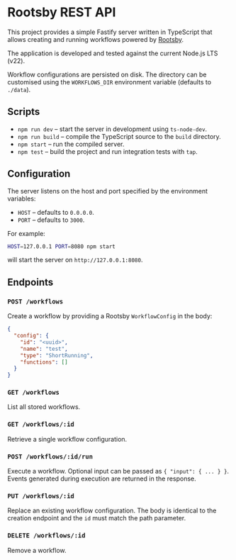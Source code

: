 # Rootsby REST API

This project provides a simple Fastify server written in TypeScript that allows creating and running workflows powered by [Rootsby](https://www.npmjs.com/package/rootsby).

The application is developed and tested against the current Node.js LTS (v22).

Workflow configurations are persisted on disk. The directory can be customised
using the `WORKFLOWS_DIR` environment variable (defaults to `./data`).

## Scripts

- `npm run dev` – start the server in development using `ts-node-dev`.
- `npm run build` – compile the TypeScript source to the `build` directory.
- `npm start` – run the compiled server.
- `npm test` – build the project and run integration tests with `tap`.

## Configuration

The server listens on the host and port specified by the environment variables:

- `HOST` – defaults to `0.0.0.0`.
- `PORT` – defaults to `3000`.

For example:

```bash
HOST=127.0.0.1 PORT=8080 npm start
```

will start the server on `http://127.0.0.1:8080`.

## Endpoints

### `POST /workflows`
Create a workflow by providing a Rootsby `WorkflowConfig` in the body:

```json
{
  "config": {
    "id": "<uuid>",
    "name": "test",
    "type": "ShortRunning",
    "functions": []
  }
}
```

### `GET /workflows`
List all stored workflows.

### `GET /workflows/:id`
Retrieve a single workflow configuration.

### `POST /workflows/:id/run`
Execute a workflow. Optional input can be passed as `{ "input": { ... } }`.
Events generated during execution are returned in the response.

### `PUT /workflows/:id`
Replace an existing workflow configuration. The body is identical to the
creation endpoint and the `id` must match the path parameter.

### `DELETE /workflows/:id`
Remove a workflow.
